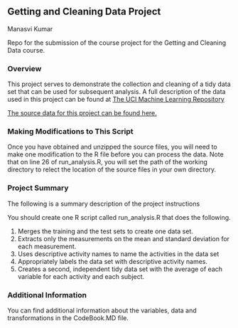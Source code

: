 ## Getting and Cleaning Data Project

Manasvi Kumar

Repo for the submission of the course project for the Getting and Cleaning Data course.

### Overview
This project serves to demonstrate the collection and cleaning of a tidy data set that can be used for subsequent
analysis. A full description of the data used in this project can be found at [The UCI Machine Learning Repository](http://archive.ics.uci.edu/ml/datasets/Human+Activity+Recognition+Using+Smartphones)

[The source data for this project can be found here.](https://d396qusza40orc.cloudfront.net/getdata%2Fprojectfiles%2FUCI%20HAR%20Dataset.zip)

### Making Modifications to This Script
Once you have obtained and unzipped the source files, you will need to make one modification to the R file before you can process the data.
Note that on line 26 of run_analysis.R, you will set the path of the working directory to relect the location of the source files
in your own directory.

### Project Summary
The following is a summary description of the project instructions

You should create one R script called run_analysis.R that does the following. 
1. Merges the training and the test sets to create one data set.
2. Extracts only the measurements on the mean and standard deviation for each measurement. 
3. Uses descriptive activity names to name the activities in the data set
4. Appropriately labels the data set with descriptive activity names. 
5. Creates a second, independent tidy data set with the average of each variable for each activity and each subject. 

### Additional Information
You can find additional information about the variables, data and transformations in the CodeBook.MD file.
